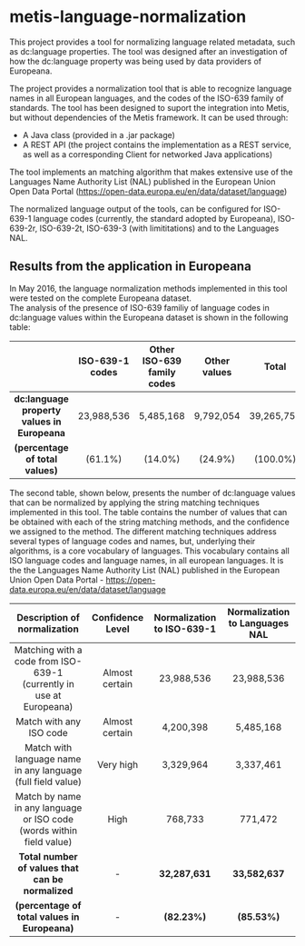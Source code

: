 # metis-language-normalization

This project provides a tool for normalizing language related metadata, such as dc:language properties. The tool was designed after an investigation of how the dc:language property was being used by data providers of Europeana.

The project provides a normalization tool that is able to recognize language names in all European languages, and the codes of the ISO-639 family of standards.
The tool has been designed to suport the integration into Metis, but without dependencies of the Metis framework. It can be used through:
- A Java class (provided in a .jar package)
- A REST API (the project contains the implementation as a REST service, as well as a corresponding Client for networked Java applications)

The tool implements an matching algorithm that makes extensive use of the Languages Name Authority List (NAL) published in the European Union Open Data Portal (https://open-data.europa.eu/en/data/dataset/language)

The normalized language output of the tools, can be configured for ISO-639-1 language codes (currently, the standard adopted by Europeana), ISO-639-2r, ISO-639-2t, ISO-639-3 (with limititations) and to the Languages NAL.


## Results from the application in Europeana 

In May 2016, the language normalization methods implemented in this tool were tested on the complete Europeana dataset. 				
The analysis of the presence of ISO-639 familiy of  language codes  in dc:language values within the Europeana dataset is shown in the following table:				

|                                          | ISO-639-1 codes | Other ISO-639 family codes | Other values |   Total    |
|:----------------------------------------:|:---------------:|:--------------------------:|:------------:|:----------:|
| **dc:language property values in Europeana** |    23,988,536   |          5,485,168         |   9,792,054  | 39,265,758 |
|       **(percentage of total values)**       |      (61.1%)     |            (14.0%)           |     (24.9%)    |   (100.0%)  |

The second table, shown below, presents the number of dc:language values that can be normalized by applying the string matching techniques implemented in this tool. The table contains the number of values that can be obtained with each of the string matching methods, and the confidence we assigned to the method. The different matching techniques address several types of language codes and names, but, underlying their algorithms, is a core vocabulary of languages. This vocabulary contains all ISO language codes and language names, in all european languages. It is the the Languages Name Authority List (NAL) published in the European Union Open Data Portal  - https://open-data.europa.eu/en/data/dataset/language				

|                     Description of normalization                     | Confidence Level | Normalization to ISO-639-1 | Normalization to Languages NAL |
|:--------------------------------------------------------------------:|:----------------:|:--------------------------:|:-----------------------------:|
|  Matching with a code from ISO-639-1 (currently in use at Europeana) |  Almost certain  |         23,988,536         |           23,988,536           |
|                        Match with any ISO code                       |  Almost certain  |          4,200,398         |            5,485,168           |
|      Match with language name in any language (full field value)     |     Very high    |          3,329,964         |            3,337,461           |
| Match by name in any language or ISO code (words within field value) |       High       |           768,733          |             771,472            |
|             **Total number of values that can be normalized**           |         -        |         **32,287,631**         |           **33,582,637**           |
|                     **(percentage of total values in Europeana)**                     |         -        |           **(82.23%)**           |             **(85.53%)**             |
